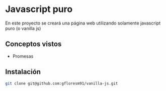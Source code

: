 # Javascript puro

En este proyecto se creará una página web utilizando solamente javascript puro (o vanilla js)

## Conceptos vistos

- Promesas

## Instalación

```bash
git clone git@github.com:gfloresm91/vanilla-js.git
```